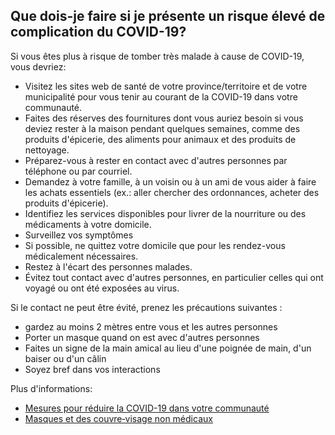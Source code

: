 ## Que dois-je faire si je présente un risque élevé de complication du COVID-19?

Si vous êtes plus à risque de tomber très malade à cause de COVID-19, vous devriez:

- Visitez les sites web de santé de votre province/territoire et de votre municipalité pour vous tenir au courant de la COVID-19 dans votre communauté.
- Faites des réserves des fournitures dont vous auriez besoin si vous deviez rester à la maison pendant quelques semaines, comme des produits d'épicerie, des aliments pour animaux et des produits de nettoyage.
- Préparez-vous à rester en contact avec d'autres personnes par téléphone ou par courriel.
- Demandez à votre famille, à un voisin ou à un ami de vous aider à faire les achats essentiels (ex.: aller chercher des ordonnances, acheter des produits d'épicerie).
- Identifiez les services disponibles pour livrer de la nourriture ou des médicaments à votre domicile.
- Surveillez vos symptômes
- Si possible, ne quittez votre domicile que pour les rendez-vous médicalement nécessaires.
- Restez à l'écart des personnes malades.
- Évitez tout contact avec d'autres personnes, en particulier celles qui ont voyagé ou ont été exposées au virus.

Si le contact ne peut être évité, prenez les précautions suivantes :

- gardez au moins 2 mètres entre vous et les autres personnes
- Porter un masque quand on est avec d'autres personnes
- Faites un signe de la main amical au lieu d'une poignée de main, d'un baiser ou d'un câlin
- Soyez bref dans vos interactions

Plus d'informations:

- [Mesures pour réduire la COVID-19 dans votre communauté](https://www.canada.ca/fr/sante-publique/services/maladies/2019-nouveau-coronavirus/prevention-risques/mesures-reduire-communaute.html)
- [Masques et des couvre‑visage non médicaux](https://www.canada.ca/fr/sante-publique/services/maladies/2019-nouveau-coronavirus/prevention-risques/a-propos-masques-couvre-visage-non-medicaux.html)
